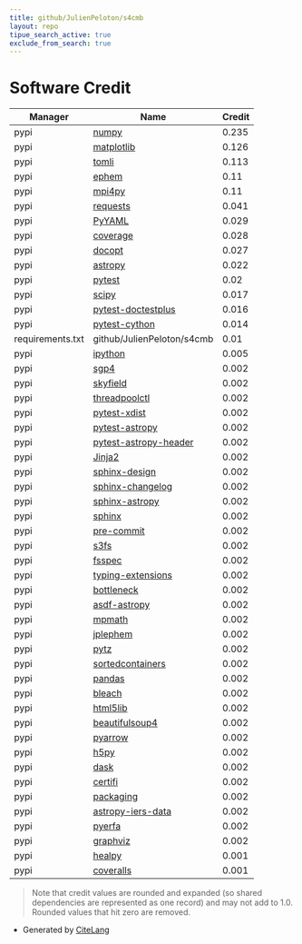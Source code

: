 ```yaml
---
title: github/JulienPeloton/s4cmb
layout: repo
tipue_search_active: true
exclude_from_search: true
---
```

# Software Credit

|Manager|Name|Credit|
|-------|----|------|
|pypi|[numpy](https://www.numpy.org)|0.235|
|pypi|[matplotlib](https://matplotlib.org)|0.126|
|pypi|[tomli](https://pypi.org/project/tomli)|0.113|
|pypi|[ephem](http://rhodesmill.org/pyephem/)|0.11|
|pypi|[mpi4py](https://github.com/mpi4py/mpi4py/)|0.11|
|pypi|[requests](https://pypi.org/project/requests)|0.041|
|pypi|[PyYAML](https://pypi.org/project/PyYAML)|0.029|
|pypi|[coverage](https://github.com/nedbat/coveragepy)|0.028|
|pypi|[docopt](https://pypi.org/project/docopt)|0.027|
|pypi|[astropy](https://www.astropy.org/)|0.022|
|pypi|[pytest](https://pypi.org/project/pytest)|0.02|
|pypi|[scipy](https://www.scipy.org)|0.017|
|pypi|[pytest-doctestplus](https://pypi.org/project/pytest-doctestplus)|0.016|
|pypi|[pytest-cython](https://pypi.org/project/pytest-cython)|0.014|
|requirements.txt|github/JulienPeloton/s4cmb|0.01|
|pypi|[ipython](https://ipython.org)|0.005|
|pypi|[sgp4](https://github.com/brandon-rhodes/python-sgp4)|0.002|
|pypi|[skyfield](http://github.com/brandon-rhodes/python-skyfield/)|0.002|
|pypi|[threadpoolctl](https://pypi.org/project/threadpoolctl)|0.002|
|pypi|[pytest-xdist](https://pypi.org/project/pytest-xdist)|0.002|
|pypi|[pytest-astropy](https://pypi.org/project/pytest-astropy)|0.002|
|pypi|[pytest-astropy-header](https://pypi.org/project/pytest-astropy-header)|0.002|
|pypi|[Jinja2](https://pypi.org/project/Jinja2)|0.002|
|pypi|[sphinx-design](https://pypi.org/project/sphinx-design)|0.002|
|pypi|[sphinx-changelog](https://pypi.org/project/sphinx-changelog)|0.002|
|pypi|[sphinx-astropy](https://pypi.org/project/sphinx-astropy)|0.002|
|pypi|[sphinx](https://pypi.org/project/sphinx)|0.002|
|pypi|[pre-commit](https://pypi.org/project/pre-commit)|0.002|
|pypi|[s3fs](https://pypi.org/project/s3fs)|0.002|
|pypi|[fsspec](https://pypi.org/project/fsspec)|0.002|
|pypi|[typing-extensions](https://pypi.org/project/typing-extensions)|0.002|
|pypi|[bottleneck](https://pypi.org/project/bottleneck)|0.002|
|pypi|[asdf-astropy](https://pypi.org/project/asdf-astropy)|0.002|
|pypi|[mpmath](https://pypi.org/project/mpmath)|0.002|
|pypi|[jplephem](https://pypi.org/project/jplephem)|0.002|
|pypi|[pytz](https://pypi.org/project/pytz)|0.002|
|pypi|[sortedcontainers](https://pypi.org/project/sortedcontainers)|0.002|
|pypi|[pandas](https://pypi.org/project/pandas)|0.002|
|pypi|[bleach](https://pypi.org/project/bleach)|0.002|
|pypi|[html5lib](https://pypi.org/project/html5lib)|0.002|
|pypi|[beautifulsoup4](https://pypi.org/project/beautifulsoup4)|0.002|
|pypi|[pyarrow](https://pypi.org/project/pyarrow)|0.002|
|pypi|[h5py](https://pypi.org/project/h5py)|0.002|
|pypi|[dask](https://pypi.org/project/dask)|0.002|
|pypi|[certifi](https://pypi.org/project/certifi)|0.002|
|pypi|[packaging](https://pypi.org/project/packaging)|0.002|
|pypi|[astropy-iers-data](https://pypi.org/project/astropy-iers-data)|0.002|
|pypi|[pyerfa](https://pypi.org/project/pyerfa)|0.002|
|pypi|[graphviz](https://pypi.org/project/graphviz)|0.002|
|pypi|[healpy](http://github.com/healpy)|0.001|
|pypi|[coveralls](http://github.com/TheKevJames/coveralls-python)|0.001|


> Note that credit values are rounded and expanded (so shared dependencies are represented as one record) and may not add to 1.0. Rounded values that hit zero are removed.


- Generated by [CiteLang](https://github.com/vsoch/citelang)
